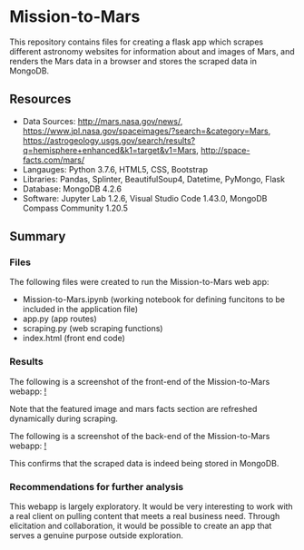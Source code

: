 # Mission-to-Mars
This repository contains files for creating a flask app which scrapes different astronomy websites for information about and images of Mars, and renders the Mars data in a browser and stores the scraped data in MongoDB.

## Resources
* Data Sources: http://mars.nasa.gov/news/, https://www.jpl.nasa.gov/spaceimages/?search=&category=Mars, https://astrogeology.usgs.gov/search/results?q=hemisphere+enhanced&k1=target&v1=Mars, http://space-facts.com/mars/
* Langauges: Python 3.7.6,  HTML5, CSS, Bootstrap
* Libraries: Pandas, Splinter, BeautifulSoup4, Datetime, PyMongo, Flask
* Database: MongoDB 4.2.6
* Software: Jupyter Lab 1.2.6, Visual Studio Code 1.43.0, MongoDB Compass Community 1.20.5

## Summary
### Files
The following files were created to run the Mission-to-Mars web app:

* Mission-to-Mars.ipynb (working notebook for defining funcitons to be included in the application file)
* app.py (app routes)
* scraping.py (web scraping functions)
* index.html (front end code)

### Results
The following is a screenshot of the front-end of the Mission-to-Mars webapp:
[!](https://github.com/karenbennis/Mission-to-Mars/blob/master/FrontEndApppng.png)

Note that the featured image and mars facts section are refreshed dynamically during scraping.

The following is a screenshot of the back-end of the Mission-to-Mars webapp:
[!](https://github.com/karenbennis/Mission-to-Mars/blob/master/MongoDBCompassCommunity.png)

This confirms that the scraped data is indeed being stored in MongoDB.

### Recommendations for further analysis
This webapp is largely exploratory. It would be very interesting to work with a real client on pulling content that meets a real business need. Through elicitation and collaboration, it would be possible to create an app that serves a genuine purpose outside exploration.
